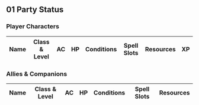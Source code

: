 ## 01 Party Status

### Player Characters
| Name | Class & Level | AC | HP | Conditions | Spell Slots | Resources | XP |
|------|---------------|----|----|------------|-------------|-----------|----|



### Allies & Companions
| Name | Class & Level | AC | HP | Conditions | Spell Slots | Resources |
|------|---------------|----|----|------------|-------------|-----------|

